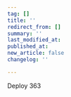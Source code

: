 ```yaml
---
tag: []
title: ''
redirect_from: []
summary: ''
last_modified_at: 
published_at: 
new_article: false
changelog: ''

---
```

Deploy 363
